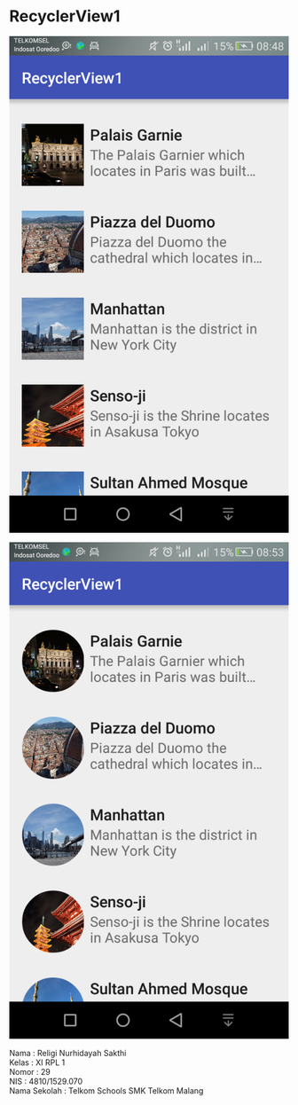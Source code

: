 # RecyclerView1

![SS1](https://github.com/religins/RecyclerView1/blob/master/Screenshot_2016-11-03-08-48-13.png)

![SS2](https://github.com/religins/RecyclerView1/blob/master/Screenshot_2016-11-03-08-53-48.png)

Nama : Religi Nurhidayah Sakthi <br>
Kelas : XI RPL 1 <br>
Nomor : 29 <br>
NIS : 4810/1529.070 <br> 
Nama Sekolah : Telkom Schools SMK Telkom Malang <br>
